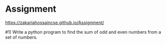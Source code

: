 # Assignment

https://zakariahossaincse.github.io/Assignment/

#1) Write a python program to find the sum of odd and even numbers from a set of numbers.

